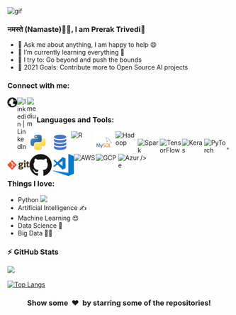 ![gif](https://user-images.githubusercontent.com/31332352/119162644-9ec37580-ba28-11eb-8e73-b76149197a1e.gif)


<!-- <h3> नमस्ते (Namaste)🙏🏻, I am Prerak Trivedi 👋</h3> -->
### नमस्ते (Namaste)🙏🏻, I am Prerak Trivedi👋

- 💬 Ask me about anything, I am happy to help :smile:
- 🌱 I’m currently learning everything 🤣
- 🧗 I try to: Go beyond and push the bounds
- 🥅 2021 Goals: Contribute more to Open Source AI projects

### Connect with me:

[<img align="left" alt="portfolio" width="22px" src="https://raw.githubusercontent.com/iconic/open-iconic/master/svg/globe.svg" />][website]
[<img align="left" alt="linkedin | LinkedIn" width="22px" src="https://cdn.jsdelivr.net/npm/simple-icons@v3/icons/linkedin.svg" />][linkedin]
[<img align="left" alt="medium" width="22px" src="https://cdn.jsdelivr.net/npm/simple-icons@3.13.0/icons/medium.svg" />][medium]

<br />

### Languages and Tools: 
<img align="left" alt="Python" width="50px" src="https://raw.githubusercontent.com/github/explore/80688e429a7d4ef2fca1e82350fe8e3517d3494d/topics/python/python.png" />
<img align="left" alt="SQL" width="50px" src="https://raw.githubusercontent.com/github/explore/80688e429a7d4ef2fca1e82350fe8e3517d3494d/topics/sql/sql.png" />
<img align="left" alt="R" width="50px" src="https://user-images.githubusercontent.com/31332352/119156284-1510a980-ba22-11eb-93ae-351e530b230c.jpg" />
<img align="left" alt="MySQL" width="50px" src="https://raw.githubusercontent.com/github/explore/80688e429a7d4ef2fca1e82350fe8e3517d3494d/topics/mysql/mysql.png" />
<img align="left" alt="Hadoop" width="50px" src="https://user-images.githubusercontent.com/31332352/119157539-49d13080-ba23-11eb-9144-42d232660789.png" />  

<br />
<img align="left" alt="Spark" width="50px" src="https://user-images.githubusercontent.com/31332352/119158103-dc71cf80-ba23-11eb-9489-fb9905b70698.png" />
<img align="left" alt="TensorFlow" width="50px" src="https://user-images.githubusercontent.com/31332352/119158175-f27f9000-ba23-11eb-8bda-68c61d277ed2.png" />
<img align="left" alt="Keras" width="50px" src="https://user-images.githubusercontent.com/31332352/119158225-01664280-ba24-11eb-9f52-a0f8923739b6.png" />
<img align="left" alt="PyTorch" width="50px" src="https://user-images.githubusercontent.com/31332352/119158230-03c89c80-ba24-11eb-846e-30744b4f6fe2.png" />
<img align="left" alt="Git" width="50px" src="https://raw.githubusercontent.com/github/explore/80688e429a7d4ef2fca1e82350fe8e3517d3494d/topics/git/git.png" />  <br />
<img align="left" alt="GitHub" width="50px" src="https://raw.githubusercontent.com/github/explore/78df643247d429f6cc873026c0622819ad797942/topics/github/github.png"/>" />
<img align="left" alt="Visual Studio Code" width="50px" src="https://raw.githubusercontent.com/github/explore/80688e429a7d4ef2fca1e82350fe8e3517d3494d/topics/visual-studio-code/visual-studio-code.png" />
<img align="left" alt="AWS" width="50px" src="https://user-images.githubusercontent.com/31332352/119158264-0aefaa80-ba24-11eb-9fc6-1f5d59bd8c40.png" />
<img align="left" alt="GCP" width="50px" src="https://user-images.githubusercontent.com/31332352/119158247-07f4ba00-ba24-11eb-842f-38c33c0bd370.png" />
<img align="left" alt="Azure" width="50px" src="https://user-images.githubusercontent.com/31332352/119158273-0d520480-ba24-11eb-91f1-4fd64df0f268.png" />
<br>
<br />

### Things I love:
- Python <img src="https://media.giphy.com/media/WUlplcMpOCEmTGBtBW/giphy.gif" width="30"> 
- Artificial Intelligence ✍️
- Machine Learning 😍
- Data Science 😬
- Big Data 👨‍🎓

### :zap: GitHub Stats
<p>
    <a href="https://gitstats.me/preraktrivedi7" target="_blank"> 
        <img src="https://github-readme-stats.vercel.app/api?username=preraktrivedi7&&show_icons=true&hi&theme=dark&count_private=true&include_all_commits=true">
    </a>
</p>

[![Top Langs](https://github-readme-stats.vercel.app/api/top-langs/?username=preraktrivedi7&layout=compact)](https://github.com/anuraghazra/github-readme-stats)
<div align="center">
<h3 align="center">Show some &nbsp;❤️&nbsp; by starring some of the repositories!</h3>


[website]: https://preraktrivedi7.github.io
[linkedin]: https://linkedin.com/in/preraktrivedi7
[medium]: https://medium.com/@preraktrivedi7